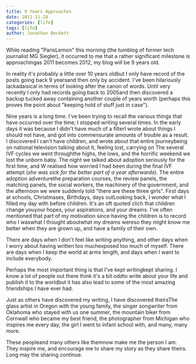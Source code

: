 ```yaml
---
title: 9 Years Approaches
date: 2011-11-28
categories: [life]
tags: [life]
author: Jonathan Beckett
---
```


While reading "ParisLemon" this morning (the tumblog of former tech journalist MG Siegler), it occurred to me that a rather significant milestone is approachingas 2011 becomes 2012, my blog will be 9 years old.

In reality it's probably a little over 10 years oldbut I only have record of the posts going back 9 yearsand then only by accident. I've been hilariously lackadaisical in terms of looking after the canon of words. Until very recently I only had records going back to 2005and then discovered a backup tucked away containing another couple of years worth (perhaps this proves the point about "keeping hold of stuff just in case").

Nine years is a long time. I've been trying to recall the various things that have occurred over the time; I stopped writing several times. In the early days it was because I didn't have much of a filterI wrote about things I should not have, and got into commensurate amounts of trouble as a result. I discovered I can't have children, and wrote about that entire journeybeing on national television talking about it, feeling lost, carrying on The several IVF cycles we went throughthe highs, the lows, and the horrific weekend we lost the unborn baby. The night we talked about adoption seriously for the first time, and W realised how worried I had been during the final IVF attempt (_she was sick for the better part of a year afterwards_). The entire adoption adventurethe preparation courses, the review panels, the matching panels, the social workers, the machinery of the government, and the afternoon we were suddenly told "there are these three girls". First days at schools, Christmases, Birthdays, days outLooking back, I wonder what I filled my day with before children. It's an oft quoted clich that children change youyour hopes, your aspirations, and your dreams. I've often mentioned that part of my motivation since having the children is to record who I waswhat I thought aboutwhat my dreams wereso they might know me better when they are grown up, and have a family of their own.

There are days when I don't feel like writing anything, and other days when I worry about having written too muchexposed too much of myself. There are days when I keep the world at arms length, and days when I want to include everybody.

Perhaps the most important thing is that I've kept writingkept sharing. I know a lot of people out there think it's a bit oddto write about your life and publish it to the worldbut it has also lead to some of the most amazing friendships I have ever had.

Just as others have discovered my writing, I have discovered theirsThe glass artist in Oregon with the young family, the singer songwriter from Oklahoma who stayed with us one summer, the mountain biker from Cornwall who became my best friend, the photographer from Michigan who inspires me every day, the girl I went to infant school with, and many, many more.

These peopleand many others like themnow make me the person I am. They inspire me, and encourage me to share my story as they share theirs. Long may the sharing continue.